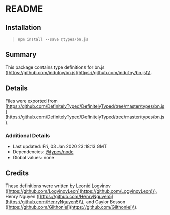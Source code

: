 # README

## Installation

> `npm install --save @types/bn.js`

## Summary

This package contains type definitions for bn.js \([https://github.com/indutny/bn.js](https://github.com/indutny/bn.js)\).

## Details

Files were exported from [https://github.com/DefinitelyTyped/DefinitelyTyped/tree/master/types/bn.js](https://github.com/DefinitelyTyped/DefinitelyTyped/tree/master/types/bn.js).

### Additional Details

* Last updated: Fri, 03 Jan 2020 23:18:13 GMT
* Dependencies: [@types/node](https://npmjs.com/package/@types/node)
* Global values: none

## Credits

These definitions were written by Leonid Logvinov \([https://github.com/LogvinovLeon](https://github.com/LogvinovLeon)\), Henry Nguyen \([https://github.com/HenryNguyen5](https://github.com/HenryNguyen5)\), and Gaylor Bosson \([https://github.com/Gilthoniel](https://github.com/Gilthoniel)\).

